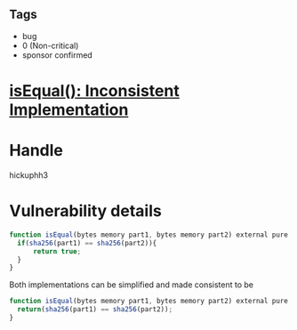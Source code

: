 ## Tags

- bug
- 0 (Non-critical)
- sponsor confirmed

# [isEqual(): Inconsistent Implementation](https://github.com/code-423n4/2021-07-spartan-findings/issues/54) 

# Handle

hickuphh3


# Vulnerability details

```jsx
function isEqual(bytes memory part1, bytes memory part2) external pure returns(bool equal){
  if(sha256(part1) == sha256(part2)){
      return true;
  }
}
```

Both implementations can be simplified and made consistent to be

```jsx
function isEqual(bytes memory part1, bytes memory part2) external pure returns(bool){
  return(sha256(part1) == sha256(part2));
}
```


